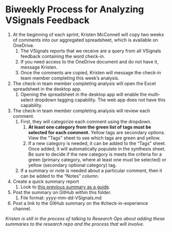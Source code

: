 # Biweekly Process for Analyzing VSignals Feedback

1. At the beginning of each sprint, Kristen McConnell will copy two weeks of comments into our aggregated spreadsheet, which is available on OneDrive.
    1. The VSignals reports that we receive are a query from all VSignals feedback containing the word check-in.
    2. If you need access to the OneDrive document and do not have it, message Kristen.
    3. Once the comments are copied, Kristen will message the check-in team member completing this week’s analysis.
2. The check-in team member completing analysis will open the Excel spreadsheet in the desktop app.
    1. Opening the spreadsheet in the desktop app will enable the multi-select dropdown tagging capability. The web app does not have this capability.
3. The check-in team member completing analysis will review each comment.
    1.  First, they will categorize each comment using the dropdown.
        1. **At least one category from the green list of tags must be selected for each comment.** Yellow tags are secondary options. View the "Tags" sheet to see which tags are green and yellow.
        2. If a new category is needed, it can be added to the “Tags” sheet. Once added, it will automatically populate in the synthesis sheet. Be sure to decide if the new category is meets the criteria for a green (primary category, where at least one must be selected) or yellow (secondary optional category) tag.
    2. If a summary or note is needed about a particular comment, then it can be added to the “Notes” column.
4. Create a quick summary report
    1. Look to [this previous summary as a guide](https://github.com/department-of-veterans-affairs/va.gov-team/blob/master/products/health-care/checkin/research/VSignals/2022-09-VSignals.md).
5. Post the summary on GitHub within this folder.
    1. File format: yyyy-mm-dd-VSignals.md
6. Post a link to the GitHub summary on the #check-in-experience channel.

*Kristen is still in the process of talking to Research Ops about adding these summaries to the research repo and the process that will involve.*
